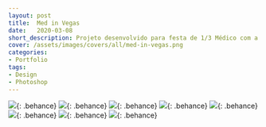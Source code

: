 ```yaml
---
layout: post
title:  Med in Vegas
date:   2020-03-08
short_description: Projeto desenvolvido para festa de 1/3 Médico com a temática Med in Vegas. Cliente Cross Premium | Cross Formaturas Turma Medicina T1 - Campo Real - Guarapuava.
cover: /assets/images/covers/all/med-in-vegas.png
categories:
- Portfolio
tags:
- Design
- Photoshop
---
```


![](https://mir-s3-cdn-cf.behance.net/project_modules/fs/3a1ebf93455281.5e657557d5a73.png){: .behance}
![](https://mir-s3-cdn-cf.behance.net/project_modules/fs/11ad9793455281.5e657557d461b.png){: .behance}
![](https://mir-s3-cdn-cf.behance.net/project_modules/fs/1084fb93455281.5e657557d3d64.png){: .behance}
![](https://mir-s3-cdn-cf.behance.net/project_modules/fs/f91ed693455281.5e657557d368e.png){: .behance}
![](https://mir-s3-cdn-cf.behance.net/project_modules/fs/07049693455281.5e657557d235d.png){: .behance}
![](https://mir-s3-cdn-cf.behance.net/project_modules/fs/492fca93455281.5e657557d4d21.png){: .behance}
![](https://mir-s3-cdn-cf.behance.net/project_modules/fs/cba5a693455281.5e657557d2da6.png){: .behance}
![](https://mir-s3-cdn-cf.behance.net/project_modules/fs/c3e93693455281.5e657557d549b.png){: .behance}
